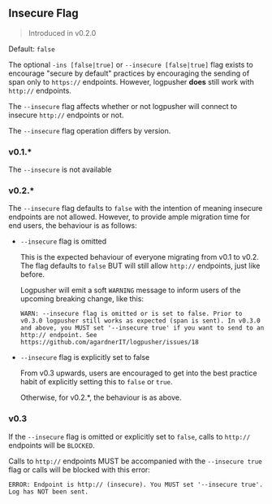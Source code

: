 ## Insecure Flag

> Introduced in v0.2.0

Default: `false`

The optional `-ins [false|true]` or `--insecure [false|true]` flag exists to encourage "secure by default" practices by encouraging the sending of span only to `https://` endpoints. However, logpusher **does** still work with `http://` endpoints.

The `--insecure` flag affects whether or not logpusher will connect to insecure `http://` endpoints or not.

The `--insecure` flag operation differs by version.

### v0.1.*

The `--insecure` is not available

### v0.2.*

The `--insecure` flag defaults to `false` with the intention of meaning insecure endpoints are not allowed. However, to provide ample migration time for end users, the behaviour is as follows:

- `--insecure` flag is omitted

  This is the expected behaviour of everyone migrating from v0.1 to v0.2.
  The flag defaults to `false` BUT will still allow `http://` endpoints, just like before.
  
  Logpusher will emit a soft `WARNING` message to inform users of the upcoming breaking change, like this:

  ```
  WARN: --insecure flag is omitted or is set to false. Prior to v0.3.0 logpusher still works as expected (span is sent). In v0.3.0 and above, you MUST set '--insecure true' if you want to send to an http:// endpoint. See https://github.com/agardnerIT/logpusher/issues/18
  ```

- `--insecure` flag is explicitly set to false

  From v0.3 upwards, users are encouraged to get into the best practice habit of explicitly setting this to `false` or `true`.

  Otherwise, for v0.2.*, the behaviour is as above.

### v0.3

If the `--insecure` flag is omitted or explicitly set to `false`, calls to `http://` endpoints will be `BLOCKED`.

Calls to `http://` endpoints MUST be accompanied with the `--insecure true` flag or calls will be blocked with this error:

```
ERROR: Endpoint is http:// (insecure). You MUST set '--insecure true'. Log has NOT been sent.
```

